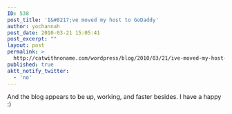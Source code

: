 ```yaml
---
ID: 538
post_title: 'I&#8217;ve moved my host to GoDaddy'
author: yochannah
post_date: 2010-03-21 15:05:41
post_excerpt: ""
layout: post
permalink: >
  http://catwithnoname.com/wordpress/blog/2010/03/21/ive-moved-my-host-to-godaddy/
published: true
aktt_notify_twitter:
  - 'no'
---
```

And the blog appears to be up, working, and faster besides. I have a happy :)